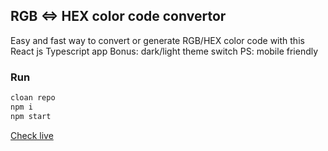 ## RGB <=> HEX color code convertor

Easy and fast way to convert or generate RGB/HEX color code with this React js Typescript app
Bonus: dark/light theme switch
PS: mobile friendly

### Run

```bash
cloan repo
npm i
npm start
```

[Check live](https://hexrgb-convertor.netlify.app/)